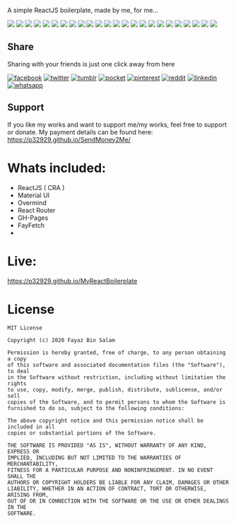 A simple ReactJS boilerplate, made by me, for me...

[![](https://badgen.net/github/release/p32929/MyReactBoilerplate)]() [![](https://badgen.net/github/release/p32929/MyReactBoilerplate/stable)]() [![](https://badgen.net/github/tag/p32929/MyReactBoilerplate)]() [![](https://badgen.net/github/watchers/p32929/MyReactBoilerplate)]() [![](https://badgen.net/github/checks/p32929/MyReactBoilerplate)]() [![](https://badgen.net/github/status/p32929/MyReactBoilerplate)]() [![](https://badgen.net/github/stars/p32929/MyReactBoilerplate)]() [![](https://badgen.net/github/forks/p32929/MyReactBoilerplate)]() [![](https://badgen.net/github/issues/p32929/MyReactBoilerplate)]() [![](https://badgen.net/github/open-issues/p32929/MyReactBoilerplate)]() [![](https://badgen.net/github/closed-issues/p32929/MyReactBoilerplate)]() [![](https://badgen.net/github/label-issues/p32929/MyReactBoilerplate/help-wanted/open)]() [![](https://badgen.net/github/prs/p32929/MyReactBoilerplate)]() [![](https://badgen.net/github/open-prs/p32929/MyReactBoilerplate)]() [![](https://badgen.net/github/closed-prs/p32929/MyReactBoilerplate)]() [![](https://badgen.net/github/merged-prs/p32929/MyReactBoilerplate)]() [![](https://badgen.net/github/commits/p32929/MyReactBoilerplate)]() [![](https://badgen.net/github/last-commit/p32929/MyReactBoilerplate)]() [![](https://badgen.net/github/branches/p32929/MyReactBoilerplate)]() [![](https://badgen.net/github/releases/p32929/MyReactBoilerplate)]() [![](https://badgen.net/github/tags/p32929/MyReactBoilerplate)]() [![](https://badgen.net/github/license/p32929/MyReactBoilerplate)]() [![](https://badgen.net/github/contributors/p32929/MyReactBoilerplate)]() [![](https://badgen.net/github/dependents-pkg/p32929/MyReactBoilerplate)]() 

## Share
Sharing with your friends is just one click away from here

[![facebook](https://image.flaticon.com/icons/png/32/124/124010.png)](https://www.facebook.com/sharer/sharer.php?u=https://github.com/p32929/MyReactBoilerplate)
[![twitter](https://image.flaticon.com/icons/png/32/124/124021.png)](https://twitter.com/intent/tweet?source=https://github.com/p32929/MyReactBoilerplate)
[![tumblr](https://image.flaticon.com/icons/png/32/124/124012.png)](https://www.tumblr.com/share?v=3&u=https://github.com/p32929/MyReactBoilerplate)
[![pocket](https://image.flaticon.com/icons/png/32/732/732238.png)](https://getpocket.com/save?url=https://github.com/p32929/MyReactBoilerplate)
[![pinterest](https://image.flaticon.com/icons/png/32/124/124039.png)](https://pinterest.com/pin/create/button/?url=https://github.com/p32929/MyReactBoilerplate)
[![reddit](https://image.flaticon.com/icons/png/32/2111/2111589.png)](https://www.reddit.com/submit?url=https://github.com/p32929/MyReactBoilerplate)
[![linkedin](https://image.flaticon.com/icons/png/32/1409/1409945.png)](https://www.linkedin.com/shareArticle?mini=true&url=https://github.com/p32929/MyReactBoilerplate)
[![whatsapp](https://image.flaticon.com/icons/png/32/733/733585.png)](https://api.whatsapp.com/send?text=https://github.com/p32929/MyReactBoilerplate)

## Support
If you like my works and want to support me/my works, feel free to support or donate. My payment details can be found here: https://p32929.github.io/SendMoney2Me/

# Whats included:
* ReactJS ( CRA )
* Material UI
* Overmind
* React Router
* GH-Pages
* FayFetch
* 

# Live:
https://p32929.github.io/MyReactBoilerplate

# License
```
MIT License

Copyright (c) 2020 Fayaz Bin Salam

Permission is hereby granted, free of charge, to any person obtaining a copy
of this software and associated documentation files (the "Software"), to deal
in the Software without restriction, including without limitation the rights
to use, copy, modify, merge, publish, distribute, sublicense, and/or sell
copies of the Software, and to permit persons to whom the Software is
furnished to do so, subject to the following conditions:

The above copyright notice and this permission notice shall be included in all
copies or substantial portions of the Software.

THE SOFTWARE IS PROVIDED "AS IS", WITHOUT WARRANTY OF ANY KIND, EXPRESS OR
IMPLIED, INCLUDING BUT NOT LIMITED TO THE WARRANTIES OF MERCHANTABILITY,
FITNESS FOR A PARTICULAR PURPOSE AND NONINFRINGEMENT. IN NO EVENT SHALL THE
AUTHORS OR COPYRIGHT HOLDERS BE LIABLE FOR ANY CLAIM, DAMAGES OR OTHER
LIABILITY, WHETHER IN AN ACTION OF CONTRACT, TORT OR OTHERWISE, ARISING FROM,
OUT OF OR IN CONNECTION WITH THE SOFTWARE OR THE USE OR OTHER DEALINGS IN THE
SOFTWARE.

```

